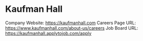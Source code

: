 # Kaufman Hall

Company Website: https://kaufmanhall.com
Careers Page URL: https://www.kaufmanhall.com/about-us/careers
Job Board URL: https://kaufmanhall.applytojob.com/apply